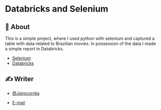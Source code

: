 # Databricks and Selenium


</p>

## 🧐 About <a name = "sobre"></a>

This is a simple project, where I used python with selenium and captured a table with data related to Brazilian movies.
In possession of the data I made a simple report in Databricks.

- [Selenium](https://www.selenium.dev/pt-br/documentation/)
- [Databricks](https://www.databricks.com/)

## ✍️ Writer <a name = "autores"></a>

- [@Jairocorrêa](https://www.linkedin.com/in/jairo-corr%C3%AAa-a48456120/)

 - [E-mail](jairo.data@hotmail.com)

